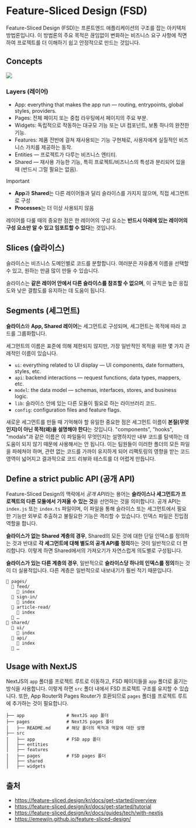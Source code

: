 # Feature-Sliced Design (FSD)

Feature-Sliced Design (FSD)는 프론트엔드 애플리케이션의 구조를 잡는 아키텍처 방법론입니다.
이 방법론의 주요 목적은 끊임없이 변화하는 비즈니스 요구 사항에 직면하여 프로젝트를 더 이해하기 쉽고 안정적으로 만드는 것입니다.

## Concepts

![](https://feature-sliced.design/assets/images/visual_schema-e826067f573946613dcdc76e3f585082.jpg)

### Layers (레이어)

- App: everything that makes the app run — routing, entrypoints, global styles, providers.
- Pages: 전체 페이지 또는 중첩 라우팅에서 페이지의 주요 부분.
- Widgets: 독립적으로 작동하는 대규모 기능 또는 UI 컴포넌트, 보통 하나의 완전한 기능.
- Features: 제품 전반에 걸쳐 재사용되는 기능 구현체로, 사용자에게 실질적인 비즈니스 가치를 제공하는 동작.
- Entities — 프로젝트가 다루는 비즈니스 엔티티.
- Shared — 재사용 가능한 기능, 특히 프로젝트/비즈니스의 특성과 분리되어 있을 때 (반드시 그럴 필요는 없음).

> [!IMPORTANT]
>
> - **App**과 **Shared**는 다른 레이어들과 달리 슬라이스를 가지지 않으며, 직접 세그먼트로 구성
> - **Processes**는 더 이상 사용되지 않음

레이어를 다룰 때의 중요한 점은 한 레이어의 구성 요소는 **반드시 아래에 있는 레이어의 구성 요소만 알 수 있고 임포트할 수 있다**는 것입니다.

## Slices (슬라이스)

슬라이스는 비즈니스 도메인별로 코드를 분할합니다. 여러분은 자유롭게 이름을 선택할 수 있고, 원하는 만큼 많이 만들 수 있습니다.

슬라이스는 **같은 레이어 안에서 다른 슬라이스를 참조할 수 없으며**, 이 규칙은 높은 응집도와 낮은 결합도를 유지하는 데 도움이 됩니다.

## Segments (세그먼트)

**슬라이스**와 **App, Shared 레이어**는 세그먼트로 구성되며, 세그먼트는 목적에 따라 코드를 그룹화합니다.

세그먼트의 이름은 표준에 의해 제한되지 않지만, 가장 일반적인 목적을 위한 몇 가지 관례적인 이름이 있습니다.

- `ui`: everything related to UI display — UI components, date formatters, styles, etc.
- `api`: backend interactions — request functions, data types, mappers, etc.
- `model`: the data model — schemas, interfaces, stores, and business logic.
- `lib`: 슬라이스 안에 있는 다른 모듈이 필요로 하는 라이브러리 코드.
- `config`: configuration files and feature flags.

새로운 세그먼트를 만들 때 기억해야 할 유일한 중요한 점은 세그먼트 이름이 **본질(무엇인지)이 아닌 목적(왜)을 설명해야 한다**는 것입니다. "components", "hooks", "modals"과 같은 이름은 이 파일들이 무엇인지는 설명하지만 내부 코드를 탐색하는 데 도움이 되지 않기 때문에 사용해서는 안 됩니다. 이는 팀원들이 이러한 폴더의 모든 파일을 파헤쳐야 하며, 관련 없는 코드를 가까이 유지하게 되어 리팩토링의 영향을 받는 코드 영역이 넓어지고 결과적으로 코드 리뷰와 테스트를 더 어렵게 만듭니다.

## Define a strict public API (공개 API)

Feature-Sliced Design의 맥락에서 *공개 API*라는 용어는 **슬라이스나 세그먼트가 프로젝트의 다른 모듈에서 가져올 수 있는 것**을 선언하는 것을 의미합니다. 공개 API는 `index.js` 또는 `index.ts` 파일이며, 이 파일을 통해 슬라이스 또는 세그먼트에서 필요한 기능만 외부로 추출하고 불필요한 기능은 격리할 수 있습니다. 인덱스 파일은 진입점 역할을 합니다.

**슬라이스가 없는 Shared 계층의 경우**, Shared의 모든 것에 대한 단일 인덱스를 정의하는 것과 반대로 **각 세그먼트에 대해 별도의 공개 API를 정의**하는 것이 일반적으로 더 편리합니다. 이렇게 하면 Shared에서의 가져오기가 자연스럽게 의도별로 구성됩니다.

**슬라이스가 있는 다른 계층의 경우**, 일반적으로 **슬라이스당 하나의 인덱스를 정의**하는 것이 더 실용적입니다. 다른 계층은 일반적으로 내보내기가 훨씬 적기 때문입니다.

```
📂 pages/
  📂 feed/
    📄 index
  📂 sign-in/
    📄 index
  📂 article-read/
    📄 index
  📁 …
📂 shared/
  📂 ui/
    📄 index
  📂 api/
    📄 index
  📁 …
```

## Usage with NextJS

NextJS의 `app` 폴더를 프로젝트 루트로 이동하고, FSD 페이지들을 `app` 폴더로 옮기는 방식을 사용합니다. 이렇게 하면 `src` 폴더 내에서 FSD 프로젝트 구조를 유지할 수 있습니다. 또한, App Router와 Pages Router가 호환되므로 `pages` 폴더를 프로젝트 루트에 추가하는 것이 필요합니다.

```
├── app                # NextJS app 폴더
├── pages              # NextJS pages 폴더
│   ├── README.md      # 해당 폴더의 목적과 역할에 대한 설명
├── src
│   ├── app            # FSD app 폴더
│   ├── entities
│   ├── features
│   ├── pages          # FSD pages 폴더
│   ├── shared
│   ├── widgets
```

## 출처

- https://feature-sliced.design/kr/docs/get-started/overview
- https://feature-sliced.design/kr/docs/get-started/tutorial
- https://feature-sliced.design/kr/docs/guides/tech/with-nextjs
- https://emewjin.github.io/feature-sliced-design/

